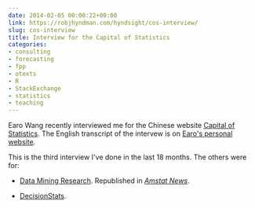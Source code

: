 ```yaml
---
date: 2014-02-05 00:00:22+00:00
link: https://robjhyndman.com/hyndsight/cos-interview/
slug: cos-interview
title: Interview for the Capital of Statistics
categories:
- consulting
- forecasting
- fpp
- otexts
- R
- StackExchange
- statistics
- teaching
---
```


Earo Wang recently interviewed me for the Chinese website [Capital of Statistics](http://cos.name/2014/02/cos-interview-rob-j-hyndman/). The English transcript of the intervew is on [Earo's personal website](http://web.archive.org/web/20150413182455/http://earo.me/2014/01/interview-with-rob/).

This is the third interview I've done in the last 18 months. The others were for:



  * [Data Mining Research](https://web.archive.org/web/20210922142539/http://www.dataminingblog.com/data-mining-interview-rob-hyndman/). Republished in [_Amstat News_](http://magazine.amstat.org/blog/2011/12/01/qasitedec11/).

  * [DecisionStats](http://www.decisionstats.com/interview-rob-j-hyndman-forecasting-expert-rstats/).
